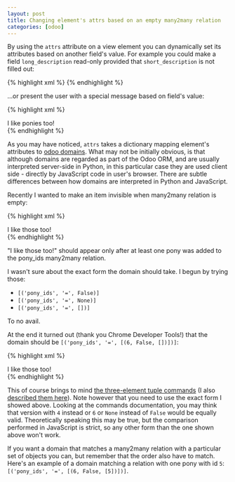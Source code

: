 ```yaml
---
layout: post
title: Changing element's attrs based on an empty many2many relation
categories: [odoo]
---
```

By using the `attrs` attribute on a view element you can dynamically set its attributes based on another field's value. For example you could make a field `long_description` read-only provided that `short_description` is not filled out:

{% highlight xml %}
<field name="short_description"/>
<field name="long_description"
    attrs="{'readonly': [('short_description', '=', False)]}"/>
{% endhighlight %}

...or present the user with a special message based on field's value:

{% highlight xml %}
<field name="favourites" string="What do you like?"/>
<div attrs="{'invisible': [('favourites', '=', 'ponies')]}">
    I like ponies too!
</div>
{% endhighlight %}

As you may have noticed, `attrs` takes a dictionary mapping element's attributes to [odoo domains][domains]. What may not be initially obvious, is that although domains are regarded as part of the Odoo ORM, and are usually interpreted server-side in Python, in this particular case they are used client side - directly by JavaScript code in user's browser. There are subtle differences between how domains are interpreted in Python and JavaScript.

Recently I wanted to make an item invisible when many2many relation is empty:

{% highlight xml %}
<field name="pony_ids" string="List your favourite ponies"/> <!-- many2many -->
<div attrs="{'invisible': [('pony_ids', '=', ???)]}">
    I like those too!
</div>
{% endhighlight %}

"I like those too!" should appear only after at least one pony was added to the pony_ids many2many relation.

I wasn't sure about the exact form the domain should take. I begun by trying those:

* `[('pony_ids', '=', False)]`
* `[('pony_ids', '=', None)]`
* `[('pony_ids', '=', [])]`

To no avail.

At the end it turned out (thank you Chrome Developer Tools!) that the domain should be `[('pony_ids', '=', [(6, False, [])])]`:

{% highlight xml %}
<field name="pony_ids" string="List your favourite ponies"/> <!-- many2many -->
<div attrs="{'invisible': [('pony_ids', '=', [(6, False, [])])]}">
    I like those too!
</div>
{% endhighlight %}

This of course brings to mind [the three-element tuple commands][orm-write] (I also [described them here][orm-write-so]). Note however that you need to use the exact form I showed above. Looking at the commands documentation, you may think that version with `4` instead or `6` or `None` instead of `False` would be equally valid. Theoretically speaking this may be true, but the comparison performed in JavaScript is strict, so any other form than the one shown above won't work.

If you want a domain that matches a many2many relation with a particular set of objects you can, but remember that the order also have to match. Here's an example of a domain matching a relation with one pony with id `5`: `[('pony_ids', '=', [(6, False, [5])])]`.

[domains]: https://www.odoo.com/documentation/8.0/reference/orm.html#reference-orm-domains
[orm-write]: https://www.odoo.com/documentation/8.0/reference/orm.html#openerp.models.Model.write
[orm-write-so]: http://stackoverflow.com/a/26409747/262618
